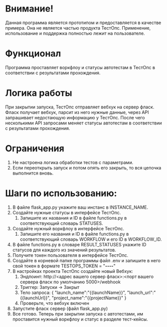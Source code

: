 # Внимание!
Данная программа является прототипом и предоставляется в качестве примера. 
Она не является частью продукта ТестОпс. 
Применение, использование и поддержка полностью лежит на пользователе.

# Функционал
Программа проставляет воркфлоу и статусы автотестам в ТестОпс в соответствии с результатами прохождения.

# Логика работы
При закрытии запуска, ТестОпс отправляет вебхук на сервер фласк.
Фласк получает вебхук, парсит из него нужные данные, через API запрашивает недостающую информацию у ТестОпс. 
После чего несколькими API запросами меняет статусы автотестам в соответствии с результатами прохождения.

# Ограничения
1. Не настроена логика обработки тестов с параметрами.
2. Если переоткрыть запуск и потом опять его закрыть, то вся цепочка выполнится вновь.

# Шаги по использованию:
1. В файле flask_app.py укажите ваш инстанс в INSTANCE_NAME.
2. Создайте нужные статусы в интерфейсе ТестОпс.
   1. Запишите их названия и ID в файле functions.py в соответствующий словарь STATUSES. 
3. Создайте нужный воркфлоу в интерфейсе ТестОпс.
   1. Запишите его названия и ID в файле functions.py в соответствующий словарь WORKFLOW и его ID в WORKFLOW_ID. 
4. В файле functions.py в словаре RESULT_STATUSES укажите ID статусов для каждого из значений результатов.
5. Получите токен пользователя в интерфейсе ТестОпс.
6. Создайте в корневой папке программы файл .env и запишите в него свой токен в формате TESTOPS_TOKEN = "********-****-****-****-************"
7. В настройках проекта ТестОпс создайте новый Вебхук:
   1. Эндпоинт: http://<адрес вашего сервер фласк>:<порт вашего сервера фласк по умолчанию 5000>/webhook
   2. Триггер: Запуски -> Закрыт
   3. Тело запроса: {
"launch_name":"{{launchName}}",
"launch_url":"{{launchUrl}}",
"project_name":"{{projectName}}"
}
   4. Проверьте, что вебхук включен
8. Запустите фласк сервер (файл flask_app.py)
9. Все готово. Теперь при закрытии запуска с автотестами, им проставится нужный воркфлоу и статус в разделе тест-кейсы.